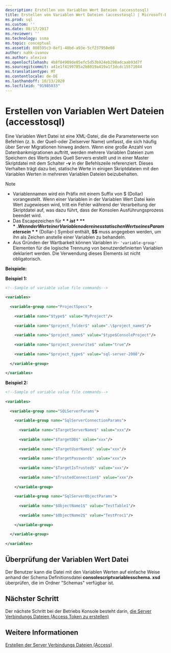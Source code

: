 ```yaml
---
description: Erstellen von Variablen Wert Dateien (accesstosql)
title: Erstellen von Variablen Wert Dateien (accesstosql) | Microsoft-Dokumentation
ms.prod: sql
ms.custom: ''
ms.date: 08/17/2017
ms.reviewer: ''
ms.technology: ssma
ms.topic: conceptual
ms.assetid: 808595c3-8ef1-40bd-a93e-5cf237950e08
author: nahk-ivanov
ms.author: alexiva
ms.openlocfilehash: 4b8f84909de05efc5d53b924eb298adcaab93d7f
ms.sourcegitcommit: a41e1f4199785a2b8019a419a1f3dcdc15571044
ms.translationtype: MT
ms.contentlocale: de-DE
ms.lasthandoff: 10/13/2020
ms.locfileid: "91985033"
---
```

# <a name="creating-variable-value-files-accesstosql"></a>Erstellen von Variablen Wert Dateien (accesstosql)
Eine Variablen Wert Datei ist eine XML-Datei, die die Parameterwerte von Befehlen (z. b. der Quell-oder Zielserver Name) umfasst, die sich häufig über Server Migrationen hinweg ändern. Wenn eine große Anzahl von Datenbankmigrationen auftritt, werden mehrere Variablen Dateien zum Speichern des Werts jedes Quell Servers erstellt und in einer Master Skriptdatei mit dem Schalter **-v** in der Befehlszeile referenziert. Dieses Verhalten trägt dazu bei, statische Werte in einigen Skriptdateien mit den Variablen Werten in mehreren Variablen Dateien beizubehalten.  
  
> [!NOTE]  
> -  Variablennamen wird ein Präfix mit einem Suffix von $ (Dollar) vorangestellt. Wenn einer Variablen in der Variablen Wert Datei kein Wert zugewiesen wird, tritt ein Fehler während der Verarbeitung der Skriptdatei auf, was dazu führt, dass der Konsolen Ausführungsprozess beendet wird.  
> -  Das Escapezeichen für **$** ist **$$** . Wenn der Wert einer Variablen oder eines statischen Werts eines Parameters ein **$** (Dollar-) Symbol enthält, **$$** muss angegeben werden, um ihn als Zeichen anstelle einer Variablen zu behandeln.  
> -  Aus Gründen der Wartbarkeit können Variablen in- `'variable-group'` Elementen für die logische Trennung von benutzerdefinierten Variablen deklariert werden.  Die Verwendung dieses Elements ist nicht obligatorisch.  
  
**Beispiele:**  
  
**Beispiel 1:**  
  
```xml  
<!--Sample of variable value file commands-->  
  
<variables>  
  
  <variable-group name="ProjectSpecs">  
  
    <variable name="$type$" value="MyProject"/>  
  
    <variable name="$project_folder$" value=".\$project_name$"/>  
  
    <variable name="$project_name$" value="$type$ConsoleProject"/>  
  
    <variable name="$project_overwrite$" value="true"/>  
  
    <variable name="$project_type$" value="sql-server-2008"/>  
  
  </variable-group>  
  
</variables>  
```  
**Beispiel 2:**  
  
```xml  
<!--Sample of variable value file commands-->  
  
<variables>  
  
  <variable-group name="SQLServerParams">  
  
    <variable-group name="SqlServerConnectionParams">  
  
      <variable name="$TargetServerName$" value="xxx"/>  
  
      <variable name="$TargetDB$" value="xxx"/>  
  
      <variable name="$TargetUserName$" value="xxx"/>  
  
      <variable name="$TargetPassword$" value="xxx"/>  
  
      <variable name="$TargetIsTrusted$" value="xxx"/>  
  
      <variable name="$TrustedConnection$" value="xxx"/>  
  
    </variable-group>  
  
    <variable-group name="SqlServerObjectParams">  
  
      <variable name="$ObjectName1$" value="TestTable1"/>  
  
      <variable name="$ObjectName2$" value="TestProc1"/>  
  
    </variable-group>  
  
  </variable-group>  
  
</variables>  
```  
  
## <a name="variable-value-file-validation"></a>Überprüfung der Variablen Wert Datei  
Der Benutzer kann die Datei mit den Variablen Werten auf einfache Weise anhand der Schema Definitionsdatei **consolescriptvariablesschema. xsd** überprüfen, die im Ordner "Schemas" verfügbar ist.  
  
## <a name="next-step"></a>Nächster Schritt  
Der nächste Schritt bei der Betriebs Konsole besteht darin, [die Server Verbindungs Dateien &#40;Access Token zu erstellen&#41;](../../ssma/access/creating-the-server-connection-files-accesstosql.md)  
  
## <a name="see-also"></a>Weitere Informationen  
[Erstellen der Server Verbindungs Dateien (Access)](./creating-the-server-connection-files-accesstosql.md)  
